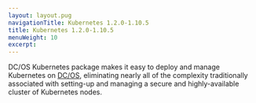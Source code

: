 ```yaml
---
layout: layout.pug
navigationTitle: Kubernetes 1.2.0-1.10.5
title: Kubernetes 1.2.0-1.10.5
menuWeight: 10
excerpt:
---
```


<!-- This source repo for this topic is https://github.com/mesosphere/dcos-kubernetes -->


DC/OS Kubernetes package makes it easy to deploy and manage Kubernetes on [DC/OS](https://mesosphere.com/product/), eliminating nearly all of the complexity traditionally associated with setting-up and managing a secure and highly-available cluster of Kubernetes nodes.
